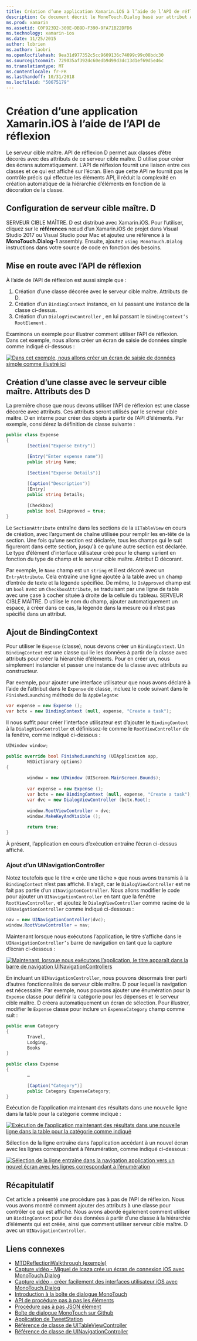 ```yaml
---
title: Création d’une application Xamarin.iOS à l’aide de l’API de réflexion
description: Ce document décrit le MonoTouch.Dialog basé sur attribut API de réflexion, ce qui crée l’interface utilisateur basée sur des classes décorées avec attributs.
ms.prod: xamarin
ms.assetid: C0F923D2-300E-DB9D-F390-9FA71B22DFD6
ms.technology: xamarin-ios
ms.date: 11/25/2015
author: lobrien
ms.author: laobri
ms.openlocfilehash: 9ea31d977352c5cc9609136c74099c99c08bdc30
ms.sourcegitcommit: 729035af392dc60edb9d99d3dc13d1ef69d5e46c
ms.translationtype: MT
ms.contentlocale: fr-FR
ms.lasthandoff: 10/31/2018
ms.locfileid: "50675179"
---
```

# <a name="creating-a-xamarinios-application-using-the-reflection-api"></a>Création d’une application Xamarin.iOS à l’aide de l’API de réflexion

Le serveur cible maître. API de réflexion D permet aux classes d’être décorés avec des attributs de ce serveur cible maître. D utilise pour créer des écrans automatiquement. L’API de réflexion fournit une liaison entre ces classes et ce qui est affiché sur l’écran. Bien que cette API ne fournit pas le contrôle précis qui effectue les éléments API, il réduit la complexité en création automatique de la hiérarchie d’éléments en fonction de la décoration de la classe.

## <a name="setting-up-mtd"></a>Configuration de serveur cible maître. D

SERVEUR CIBLE MAÎTRE. D est distribué avec Xamarin.iOS. Pour l’utiliser, cliquez sur le **références** nœud d’un Xamarin.iOS de projet dans Visual Studio 2017 ou Visual Studio pour Mac et ajoutez une référence à la **MonoTouch.Dialog-1** assembly. Ensuite, ajoutez `using MonoTouch.Dialog` instructions dans votre source de code en fonction des besoins.

## <a name="getting-started-with-the-reflection-api"></a>Mise en route avec l’API de réflexion

À l’aide de l’API de réflexion est aussi simple que :

1.  Création d’une classe décorée avec le serveur cible maître. Attributs de D.
1.  Création d’un `BindingContext` instance, en lui passant une instance de la classe ci-dessus. 
1.  Création d’un `DialogViewController` , en lui passant le `BindingContext’s` `RootElement` . 


Examinons un exemple pour illustrer comment utiliser l’API de réflexion. Dans cet exemple, nous allons créer un écran de saisie de données simple comme indiqué ci-dessous :

 [![](reflection-api-walkthrough-images/01-expense-entry.png "Dans cet exemple, nous allons créer un écran de saisie de données simple comme illustré ici")](reflection-api-walkthrough-images/01-expense-entry.png#lightbox)

## <a name="creating-a-class-with-mtd-attributes"></a>Création d’une classe avec le serveur cible maître. Attributs des D

La première chose que nous devons utiliser l’API de réflexion est une classe décorée avec attributs. Ces attributs seront utilisés par le serveur cible maître. D en interne pour créer des objets à partir de l’API d’éléments. Par exemple, considérez la définition de classe suivante :

```csharp
public class Expense
{
        [Section("Expense Entry")]

        [Entry("Enter expense name")]
        public string Name;
        
        [Section("Expense Details")]
  
        [Caption("Description")]
        [Entry]
        public string Details;
        
        [Checkbox]
        public bool IsApproved = true;
}
```

Le `SectionAttribute` entraîne dans les sections de la `UITableView` en cours de création, avec l’argument de chaîne utilisée pour remplir les en-tête de la section. Une fois qu’une section est déclarée, tous les champs qui le suit figureront dans cette section, jusqu'à ce qu’une autre section est déclarée.
Le type d’élément d’interface utilisateur créé pour le champ varient en fonction du type de champ et le serveur cible maître. Attribut D décorant.

Par exemple, le `Name` champ est un `string` et il est décoré avec un `EntryAttribute`. Cela entraîne une ligne ajoutée à la table avec un champ d’entrée de texte et la légende spécifiée. De même, le `IsApproved` champ est un `bool` avec un `CheckboxAttribute`, se traduisant par une ligne de table avec une case à cocher située à droite de la cellule du tableau. SERVEUR CIBLE MAÎTRE. D utilise le nom du champ, ajouter automatiquement un espace, à créer dans ce cas, la légende dans la mesure où il n’est pas spécifié dans un attribut.

## <a name="adding-the-bindingcontext"></a>Ajout de BindingContext

Pour utiliser le `Expense` (classe), nous devons créer un `BindingContext`. Un `BindingContext` est une classe qui lie les données à partir de la classe avec attributs pour créer la hiérarchie d’éléments. Pour en créer un, nous simplement instancier et passer une instance de la classe avec attributs au constructeur.

Par exemple, pour ajouter une interface utilisateur que nous avons déclaré à l’aide de l’attribut dans le `Expense` de classe, incluez le code suivant dans le `FinishedLaunching` méthode de la `AppDelegate`:

```csharp
var expense = new Expense ();
var bctx = new BindingContext (null, expense, "Create a task");
```

Il nous suffit pour créer l’interface utilisateur est d’ajouter le `BindingContext` à la `DialogViewController` et définissez-le comme le `RootViewController` de la fenêtre, comme indiqué ci-dessous :

```csharp
UIWindow window;

public override bool FinishedLaunching (UIApplication app, 
        NSDictionary options)
{
   
        window = new UIWindow (UIScreen.MainScreen.Bounds);
            
        var expense = new Expense ();
        var bctx = new BindingContext (null, expense, "Create a task");
        var dvc = new DialogViewController (bctx.Root);
            
        window.RootViewController = dvc;
        window.MakeKeyAndVisible ();
            
        return true;
}
```

À présent, l’application en cours d’exécution entraîne l’écran ci-dessus affiché.

### <a name="adding-a-uinavigationcontroller"></a>Ajout d’un UINavigationController

Notez toutefois que le titre « crée une tâche » que nous avons transmis à la `BindingContext` n’est pas affiché. Il s’agit, car le `DialogViewController` est ne fait pas partie d’un `UINavigatonController`. Nous allons modifier le code pour ajouter un `UINavigationController` en tant que la fenêtre `RootViewController,` et ajoutez le `DialogViewController` comme racine de la `UINavigationController` comme indiqué ci-dessous :

```csharp
nav = new UINavigationController(dvc);
window.RootViewController = nav;
```

Maintenant lorsque nous exécutons l’application, le titre s’affiche dans le `UINavigationController’s` barre de navigation en tant que la capture d’écran ci-dessous :

 [![](reflection-api-walkthrough-images/02-create-task.png "Maintenant, lorsque nous exécutons l’application, le titre apparaît dans la barre de navigation UINavigationControllers")](reflection-api-walkthrough-images/02-create-task.png#lightbox)

En incluant un `UINavigationController`, nous pouvons désormais tirer parti d’autres fonctionnalités de serveur cible maître. D pour lequel la navigation est nécessaire. Par exemple, nous pouvons ajouter une énumération pour la `Expense` classe pour définir la catégorie pour les dépenses et le serveur cible maître. D créera automatiquement un écran de sélection. Pour illustrer, modifier le `Expense` classe pour inclure un `ExpenseCategory` champ comme suit :

```csharp
public enum Category
{
        Travel,
        Lodging,
        Books
}
        
public class Expense
{
        …

        [Caption("Category")]
        public Category ExpenseCategory;
}
```

Exécution de l’application maintenant des résultats dans une nouvelle ligne dans la table pour la catégorie comme indiqué :

 [![](reflection-api-walkthrough-images/03-set-details.png "Exécution de l’application maintenant des résultats dans une nouvelle ligne dans la table pour la catégorie comme indiqué")](reflection-api-walkthrough-images/03-set-details.png#lightbox)

Sélection de la ligne entraîne dans l’application accédant à un nouvel écran avec les lignes correspondant à l’énumération, comme indiqué ci-dessous :

 [![](reflection-api-walkthrough-images/04-set-category.png "Sélection de la ligne entraîne dans la navigation application vers un nouvel écran avec les lignes correspondant à l’énumération")](reflection-api-walkthrough-images/04-set-category.png#lightbox)

 <a name="Summary" />


## <a name="summary"></a>Récapitulatif

Cet article a présenté une procédure pas à pas de l’API de réflexion. Nous vous avons montré comment ajouter des attributs à une classe pour contrôler ce qui est affiché. Nous avons abordé également comment utiliser un `BindingContext` pour lier des données à partir d’une classe à la hiérarchie d’éléments qui est créée, ainsi que comment utiliser serveur cible maître. D avec un `UINavigationController`.


## <a name="related-links"></a>Liens connexes

- [MTDReflectionWalkthrough (exemple)](https://developer.xamarin.com/samples/MTDReflectionWalkthrough/)
- [Capture vidéo - Miguel de Icaza crée un écran de connexion iOS avec MonoTouch.Dialog](http://youtu.be/3butqB1EG0c)
- [Capture vidéo - créer facilement des interfaces utilisateur iOS avec MonoTouch.Dialog](http://youtu.be/j7OC5r8ZkYg)
- [Introduction à la boîte de dialogue MonoTouch](~/ios/user-interface/monotouch.dialog/index.md)
- [API de procédure pas à pas les éléments](~/ios/user-interface/monotouch.dialog/elements-api-walkthrough.md)
- [Procédure pas à pas JSON élément](~/ios/user-interface/monotouch.dialog/monotouch.dialog-json-markup.md)
- [Boîte de dialogue MonoTouch sur Github](https://github.com/migueldeicaza/MonoTouch.Dialog)
- [Application de TweetStation](https://github.com/migueldeicaza/TweetStation)
- [Référence de classe de UITableViewController](http://developer.apple.com/library/ios/#DOCUMENTATION/UIKit/Reference/UITableViewController_Class/Reference/Reference.html)
- [Référence de classe de UINavigationController](http://developer.apple.com/library/ios/#documentation/UIKit/Reference/UINavigationController_Class/Reference/Reference.html)
